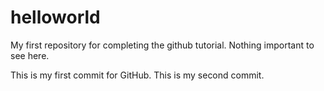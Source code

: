 # helloworld
My first repository for completing the github tutorial. Nothing important to see here.


This is my first commit for GitHub.
This is my second commit.

